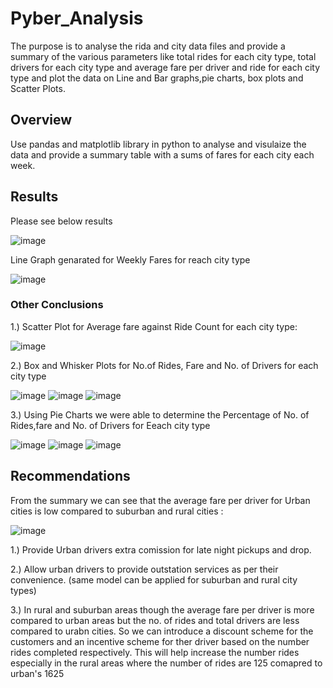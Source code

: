 # Pyber_Analysis

The purpose is to analyse the rida and city data files and provide a summary of the various parameters like total rides for each city type, total drivers for each city type and average fare per driver and ride for each city type and plot the data on Line and Bar graphs,pie charts, box plots and Scatter Plots.

## Overview

 Use pandas and matplotlib library in python to analyse and visulaize the data and provide a summary table with a sums of fares for each city each week.
 
 ## Results
 
 Please see below results
 
 ![image](https://user-images.githubusercontent.com/99941484/162634403-446a9d46-9bdb-4319-ba39-842042bc0522.png)
 
 Line Graph genarated for Weekly Fares for reach city type
 
 ![image](https://user-images.githubusercontent.com/99941484/162636028-09d08f5a-59a0-4faf-b2aa-f8dcd3e4b95d.png)

 
 ### Other Conclusions 

1.) Scatter Plot for Average fare against Ride Count for each city type:

![image](https://user-images.githubusercontent.com/99941484/162634779-f146972a-2887-4f81-aa9f-2e3cf1e9002b.png)

2.) Box and Whisker Plots for No.of Rides, Fare and No. of Drivers for each city type


![image](https://user-images.githubusercontent.com/99941484/162634906-ce9761ef-479b-4e6d-a06d-f48753affdda.png)  ![image](https://user-images.githubusercontent.com/99941484/162634921-3a029fef-baba-4581-b53f-4c96302bc980.png)  ![image](https://user-images.githubusercontent.com/99941484/162634950-9a8f6298-8b6a-4e87-83ac-e685b55e3c9f.png)


3.) Using Pie Charts we were able to determine the Percentage of No. of Rides,fare and No. of Drivers for Eeach city type


![image](https://user-images.githubusercontent.com/99941484/162635015-7fcfd963-8f78-4099-b280-1fb6552edae8.png)  ![image](https://user-images.githubusercontent.com/99941484/162635034-13889394-8723-4038-98ae-1620e70db82d.png)  ![image](https://user-images.githubusercontent.com/99941484/162635054-fbd22bd6-ac1e-4ede-b24d-8c9ca1a437b0.png)



## Recommendations

From the summary we can see that the average fare per driver for Urban cities is low compared to suburban and rural cities :

![image](https://user-images.githubusercontent.com/99941484/162636534-57f9d65a-6ebe-420f-a39b-7e154ab3951b.png)

1.) Provide Urban drivers extra comission for late night pickups and drop.

2.) Allow urban drivers to provide outstation services as per their convenience. (same model can be applied for suburban and rural city types)

3.) In rural and suburban areas though the average fare per driver is more compared to urban areas but the no. of rides and total drivers are less compared to urabn cities. So we can introduce a discount scheme for the customers and an incentive scheme for ther driver based on the number rides completed respectively. This will help increase the number rides especially in the rural areas where the number of rides are 125 comapred to urban's 1625
